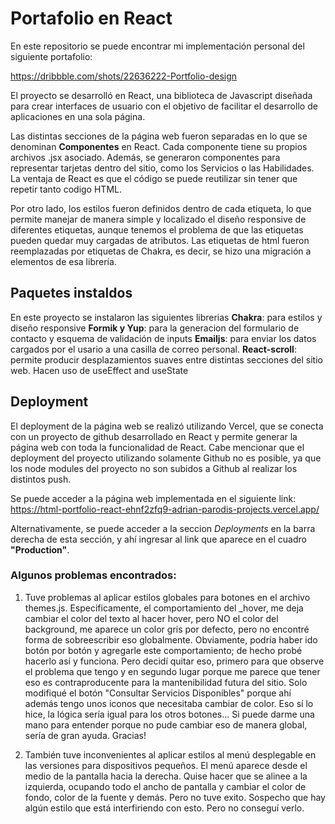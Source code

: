 # Portafolio en React 

En este repositorio se puede encontrar mi implementación personal del siguiente portafolio:

https://dribbble.com/shots/22636222-Portfolio-design

El proyecto se desarrolló en React, una biblioteca de Javascript diseñada para crear interfaces de usuario con el objetivo de facilitar el desarrollo de aplicaciones en una sola página.

Las distintas secciones de la página web fueron separadas en lo que se denominan **Componentes** en React. Cada componente tiene su propios archivos .jsx asociado. Además, se generaron componentes para representar tarjetas dentro del sitio, como los Servicios o las Habilidades. La ventaja de React es que el código se puede reutilizar sin tener que repetir tanto codigo HTML. 

Por otro lado, los estilos fueron definidos dentro de cada etiqueta, lo que permite manejar de manera simple y localizado el diseño responsive de diferentes etiquetas, aunque tenemos el problema de que las etiquetas pueden quedar muy cargadas de atributos. Las etiquetas de html fueron reemplazadas por etiquetas de Chakra, es decir, se hizo una migración a elementos de esa librería.

## Paquetes instaldos 
En este proyecto se instalaron las siguientes librerias
**Chakra**: para estilos y diseño responsive
**Formik y Yup**: para la generacion del formulario de contacto y esquema de validación de inputs
**Emailjs**: para enviar los datos cargados por el usario a una casilla de correo personal.
**React-scroll**: permite producir desplazamientos suaves entre distintas secciones del sitio web. Hacen uso de useEffect and useState


## Deployment
El deployment de la página web se realizó utilizando Vercel, que se conecta con un proyecto de github desarrollado en React y permite generar la página web con toda la funcionalidad de React. Cabe mencionar que el deployment del proyecto utilizando solamente Github no es posible, ya que los node modules del proyecto no son subidos a Github al realizar los distintos push.

Se puede acceder a la página web implementada en el siguiente link:
https://html-portfolio-react-ehnf2zfq9-adrian-parodis-projects.vercel.app/

Alternativamente, se puede acceder a la seccion *Deployments* en la barra derecha de esta sección, y ahí ingresar al link que aparece en el cuadro **"Production"**.

### Algunos problemas encontrados:
1) Tuve problemas al aplicar estilos globales para botones en el archivo themes.js. Especificamente, el comportamiento del _hover, me deja cambiar el color del texto al hacer hover, pero NO el color del background, me aparece un color gris por defecto, pero no encontré forma de sobreescribir eso globalmente. Obviamente, podría haber ido botón por botón y agregarle este comportamiento; de hecho probé hacerlo así y funciona. Pero decidí quitar eso, primero para que observe el problema que tengo y en segundo lugar porque me parece que tener eso es contraproducente para la mantenibilidad futura del sitio. 
Solo modifiqué el botón "Consultar Servicios Disponibles" porque ahí además tengo unos iconos que necesitaba cambiar de color. Eso sí lo hice, la lógica sería igual para los otros botones...  Si puede darme una mano para entender porque no pude cambiar eso de manera global, sería de gran ayuda. Gracias!

2) También tuve inconvenientes al aplicar estilos al menú desplegable en las versiones para dispositivos pequeños. El menú aparece desde el medio de la pantalla hacia la derecha. Quise hacer que se alinee a la izquierda, ocupando todo el ancho de pantalla y cambiar el color de fondo, color de la fuente y demás. Pero no tuve exito. Sospecho que hay algún estilo que está interfiriendo con esto. Pero no conseguí verlo.
